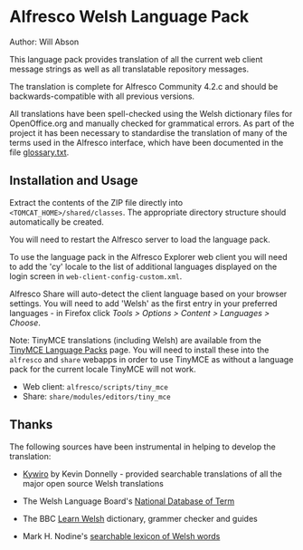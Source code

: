 Alfresco Welsh Language Pack
============================

Author: Will Abson

This language pack provides translation of all the current web 
client message strings as well as all translatable repository
messages.

The translation is complete for Alfresco Community 4.2.c and
should be backwards-compatible with all previous versions.

All translations have been spell-checked using the Welsh dictionary
files for OpenOffice.org and manually checked for grammatical errors. 
As part of the project it has been necessary to standardise the 
translation of many of the terms used in the Alfresco interface, 
which have been documented in the file [glossary.txt](glossary.txt).

Installation and Usage
----------------------

Extract the contents of the ZIP file directly into 
`<TOMCAT_HOME>/shared/classes`. The appropriate directory structure 
should automatically be created.

You will need to restart the Alfresco server to load the language pack.

To use the language pack in the Alfresco Explorer web client you will 
need to add the 'cy' locale to the list of additional languages 
displayed on the login screen in `web-client-config-custom.xml`.

Alfresco Share will auto-detect the client language based on your 
browser settings. You will need to add 'Welsh' as the first entry in 
your preferred languages - in Firefox click _Tools > Options > Content > 
Languages > Choose_.

Note: TinyMCE translations (including Welsh) are available from the
[TinyMCE Language Packs](http://tinymce.moxiecode.com/download_i18n.php) page. You will need to 
install these into the `alfresco` and `share` webapps in order to
use TinyMCE as without a language pack for the current locale
TinyMCE will not work.

 * Web client: `alfresco/scripts/tiny_mce`
 * Share: `share/modules/editors/tiny_mce`

Thanks
------

The following sources have been instrumental in helping to develop 
the translation:

 * [Kywiro](http://www.kyfieithu.co.uk/kywiro/index.php) by Kevin Donnelly - provided searchable translations of all
   the major open source Welsh translations

 * The Welsh Language Board's [National Database of Term](http://www.e-gymraeg.co.uk/bwrdd-yr-iaith/termau/Default.aspx)

 * The BBC [Learn Welsh](http://www.bbc.co.uk/wales/learnwelsh/) dictionary, grammer checker and guides

 * Mark H. Nodine's [searchable lexicon of Welsh words](http://www.cs.cf.ac.uk/fun/welsh/LexiconForms.html)

